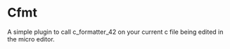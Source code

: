 # Cfmt

A simple plugin to call c_formatter_42 on your current c file being edited in the micro editor.

